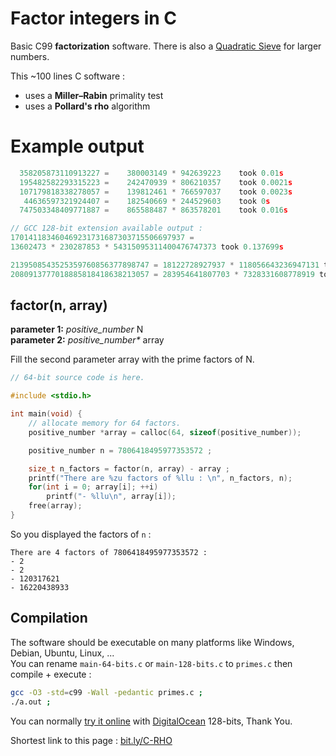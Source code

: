 
# Factor integers in C
Basic C99 **factorization** software. There is also a [Quadratic Sieve](https://github.com/michel-leonard/C-Quadratic-Sieve) for larger numbers.

This ~100 lines C software :
* uses a **Miller–Rabin** primality test
* uses a **Pollard's rho** algorithm

# Example output

```c
  358205873110913227 =    380003149 * 942639223    took 0.01s
  195482582293315223 =    242470939 * 806210357    took 0.0021s
  107179818338278057 =    139812461 * 766597037    took 0.0023s
   44636597321924407 =    182540669 * 244529603    took 0s
  747503348409771887 =    865588487 * 863578201    took 0.016s

// GCC 128-bit extension available output :
170141183460469231731687303715506697937 =
13602473 * 230287853 * 54315095311400476747373 took 0.137699s

2139508543525359760856377898747 = 18122728927937 * 118056643236947131 took 17.2946s
2080913777018885818418638213057 = 283954641807703 * 7328331608778919 took 40.8842s
```

factor(n, array)
------------

**parameter 1:** *positive_number* N\
**parameter 2:** *positive_number\** array

Fill the second parameter array with the prime factors of N.

```c
// 64-bit source code is here.

#include <stdio.h>

int main(void) {
    // allocate memory for 64 factors.
    positive_number *array = calloc(64, sizeof(positive_number));

    positive_number n = 7806418495977353572 ;

    size_t n_factors = factor(n, array) - array ;
    printf("There are %zu factors of %llu : \n", n_factors, n);
    for(int i = 0; array[i]; ++i)
        printf("- %llu\n", array[i]);
    free(array);
}
```
So you displayed the factors of `n` :
```
There are 4 factors of 7806418495977353572 : 
- 2
- 2
- 120317621
- 16220438933
```
Compilation
--
The software should be executable on many platforms like Windows, Debian, Ubuntu, Linux, ...\
You can rename `main-64-bits.c` or `main-128-bits.c` to `primes.c` then compile + execute :
```sh
gcc -O3 -std=c99 -Wall -pedantic primes.c ;
./a.out ;
```
You can normally [try it online](https://tio.run/##rVlbc6M6En7Pr9DJVmZMbCdICBDLJFP7A/Zla9@yUy6McUyNDSnAkzOX/PbZlsD050tqz8O6ZmxF6m715etuIfL5c57//v23ssq3@1UhPrXdalsu7zaPVzjXlNWznbvqvr8Uq2ItFot9WXVSmUUnXuq27MpvxaLa75ZFk15dtV3Wlfnpgtjtt135si1zWq2rxa5e7bf15JQqm50xLmcir6u2O5dYrzzx80rQ53SpKVrxIPyZ6HYvqaNY142YLMXNg2VLRUb/xAchxWexFI9uUswd22f3Pe@n/m5l2L@nD0Tn/srEI9HLmZiQbNpk6TH/krjtLHIvLS9Ner0eTdHtm8rJvHGqXL2NLiOnirJdvDTlrjjzTDVz61/fMznrDbbemonVTBQzsZ6J59RxbYi5379ci8mkEg9kgme/aUxu8LyDYm5JMW0lPgkdRUmiiP7@XqwzioSLR/HnS@Pc2u6y7VY4rVvyyqZsxbasCjKFhO7qb9lyW3h3TiJ4YDLsTF8Tt0vkiVuhlZgK/0/lm38oYxT59pFUuhGBLz58GLRJxK9fdngjYjtpB1KOo2Ac8WpyGKlxVSWjwCSSo8RgFBSM7Hqc0yO7HlfDcS4ct4lGjigetwl9zfvEI0U88scjvxnnzDiXsDk@W@uzuT5vJaUxvJf0E/YT0ysWGID7YJbZNA9Dpg15RxWFEcdFRrxNxAJjiA0LNCwwgSHTguUJR03rULGNihGgIMhso1IAAiZgGxWHWYUwZBujRIKNim1UEUvhwKqYN2cblQEIjsPAH2mD3pIemXECOwYcvIDBHQBkOXiBhuGoXcBgDRitAYCUgi4VbMkhCzhkAdsQMEADjpNmhGoGn@Y81IqNlCaMIQN1AOnG@caB0pCFbJoOeXdOP81B0mAlgUFDMmo2TRsWw2jUyUgQcsaFbFqoJA@ZQLOViiqoz44NoYCw5iGrGzKmQsZUyJgKWdMwgRrEGRJEUvlsZcRBiRhuEYMqkjDLtYzjEWkYMptmx2oVabAyYrxFUB2xPDIBmxYxviIOQuzDkK0MKSkjLKzjPjFnf8xIihlJMRsRc8rHHI@YNY0j2DKJQ0iSGEo4ByXmdDAMFMN1yigYcsFnpQ30qNgPEih3ho0w7GPDmht2t2FQGfax4ZJkoN0YjqVRFEy2MmHMJGxEwu5OuMImXIgSxkzCmE9Y6QTyMtHKQF4mDPyENU9Y3YTRkWB/hIbnQ8fzJcxjBfIjhRiiroodFgRAS/ShJ/rQFP0Ix8AbAb3BXp346rhbgwBogz5YiH3/qL3DoUcqoFFAE4LlAVVCSFhaBCbQXnIoJHZsaWBDUFbBGUXhoUOC5ToJY8gjCZ1bQr8mQ0AYHFAUhECFMI6BBk4aQ@/tN6cqhAcIWgRCCIECtwdgVQAhgPZNZymWEyigVzG2PBXg5gGAJoATE/RfGYDbgwTOZhB/DR7UcMDTUEqUHwbagNuhzUqNhz4NAgDhGjCiwe0aMKINjgPovIRRPClCw5Xa4IkTNknw@AnnT7A2BIyEGuY1WK4Jr4j2ECwJwZIQQgDdl8ZAY4AXMAJtVkZwJlehMUen8gjiBl1YQu@VEQAognhGkAVRCGM8eOOBJzZhiBUugmoUgasjtATcHoOyMSgVQwigycoYjj6BHyof3R4DsGIIQQwhiCGHY3A1dFgaw1MEuN3AEToI6LiPRQZ6rTQAGgNKGUhHA1gwgAUDqQl9lcZwAgvpKIN5bkDjBDSG5koPQfDoE@ATEcxD5UsgNZOYU41O8hGecmkRmAw@VIHgo4ctfqzxudpRaZcw5occHyocZVqErZwWQRg8dfkhCI5wDDTw@OTD85NvYHODj4Z@aHzcHCyRoD08DitokQoeiBU8ESsJz4hSAy8Z4f2/Pkf3VQ8ip/@VmNsbp4294knFHzRvb05Se3XV30VNpxvkS8XX@Tw93BSN0889/zO5qC1/FPX69JKJRE4m@SZrbr0Pmff0PJ1@IZYmq1YT0ste/9hxvRM9Od/prOp@hxWRF/RfiqnIyDP5TKyt/qldunkQa88FaW3HKy8ddLaf1025LSzVo3A@XtsBrI/irTyZ0s@nB7F0v58ezintgvNNKizT5cvHlbsoqzyr5AdyplXtfepioPZgL3tDthou0/K66spqX5xoUpLATSrK@dzKX4k/KKR/RamzXSzjeE3n96tveKco3V3i6b3gOsu7ulm81s3XoplcvkmtDlCxsFh07i5xLu3d5YNQIr1432hvGYdI9wDprxx7YgtaF/Cq/5vw8fPInOk0s25bejxtP4SwDQkjJHyv943oyl1R7zuxKRqS/bopKjFxfJKiTmntCfJwVtUdEZCCr/Rdr0X3Wt8dSbV65tYaB5VZf1XK7n0bR/m7UcndtWp1CrPp1C6IW5umFJ9q5tBf9ajPCcIr8Zl@58JeBtsbYgp9j/6iz4Siz4pDJrwd8oCIfjmiBwb3EOa1C7O9ii23W0Gmi2cKSyWypsm@i9ey2/R3sUPkW@uSyt1ik2W0TkzLQvwomlp0RbMrq6wrVndnuLkd@C9dRJ/Rur3fvZme2UQdoNWKERF8v@wdhauXNp32nqxcvo8ExbYtBkZ3e3yMn7FqVvbieAg1TUxp4t5d1T/akpDRpsvUwTu7TAOBPkB2SS5Z2nhUp7u6zLGlqXfYciYGf8yHoKRn5Ltil798n/TLU9EOLDOSc/tecfYuyBkEPBDfdPQtfk7c14PMOfHcBmvl@P6BXK@N5@78hzgSjv5J6Cma@b@yZVkRetquvTuT8j9DeBTKnxf5s9Gbh8JV9f3naFLkWfWxs2jOM9Jr1YM/6@F/WbHeX2OoskOo0ovUBAhCyPna29Xlv3rPniPS9uxq6NngGjVzOOUMH5K/gt53e9DYF0dV4AAsKgVH7@/K@vj1Xda2RdO513fkvpem/lauyFNWLeoFVDfKosqpuHbZ14Jc17/to5q6Gjeyj8bzZdmJfdWWzxUxl1VXPNv2jy8C1029W/TsCztDHO3QbuyJQtzS2iFxkG94VXd0erG06bBiv2@F9AnfdpocNxcf/Y9nr9MOVXE0sastEKruXf0Ju8OLt17Brj7THxWlLBjbJLC1T9r/kp6Ztcvar66LpkeNtX9BJ1wbWg1LXWNLAZWAa/8aT3FOhH2VaH/vhUrdqP8eYHN6wnOljBQlrFkqzzYlv@/j1HmW6Wnlsp1xMmmf5vPll8GvtrOS4Okp7tunpT0MXvtSBZoekE1y/bRy91Jfjgkz1/vvaeFSix0inKXC9U6qg7v6WzGx5YtcQk7I6SBx257ulPU72WJNKSl978L5p4eAjfguK6vJt7oc3w8TLqhC1NTTC7tl3Xx3ikT60CTvLnauMflyxz2J9Ozd4pxeXRRha9/F1LhO/sJHJte26iOEqsWhr49VrHqn4Tj4ryfX/7bnJ1qhw8aPPR4Lblo6lvynup6xVKoE52lQwVPJxL2l7p8k3GZP5RcbzJKb@GHfOW3gpF8QeWAdJTdFMTnU4rer37//Cw) with [DigitalOcean](https://www.digitalocean.com/) 128-bits, Thank You.

Shortest link to this page : [bit.ly/C-RHO](http://bit.ly/C-RHO)

